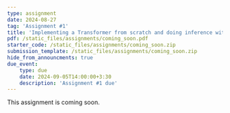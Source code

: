 ```yaml
---
type: assignment
date: 2024-08-27
tag: 'Assignment #1'
title: 'Implementing a Transformer from scratch and doing inference with the HuggingFace API'
pdf: /static_files/assignments/coming_soon.pdf
starter_code: /static_files/assignments/coming_soon.zip
submission_template: /static_files/assignments/coming_soon.zip
hide_from_announcments: true
due_event: 
    type: due
    date: 2024-09-05T14:00:00+3:30
    description: 'Assignment #1 due'
---
```


This assignment is coming soon.